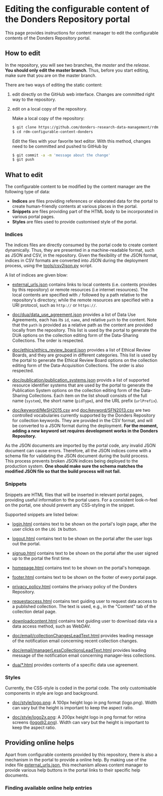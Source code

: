 # Editing the configurable content of the Donders Repository portal

This page provides instructions for content manager to edit the configurable contents of the Donders Repository portal.

## How to edit

In the repository, you will see two branches, the _master_ and the _release_.  __You should only edit the master branch__.  Thus, before you start editing, make sure that you are on the master branch.

There are two ways of editing the static content:

1. edit directly on the GitHub web interface. Changes are committed right way to the repository.
1. edit on a local copy of the repository.

    Make a local copy of the repository:

    ```bash
    $ git clone https://github.com/donders-research-data-management/rdm-configurable-content-donders.git
    $ cd rdm-configurable-content-donders
    ```

    Edit the files with your favorite text editor.  With this method, changes need to be committed and pushed to GitHub by

    ```bash
    $ git commit -a -m 'message about the change'
    $ git push
    ```

## What to edit

The configurable content to be modified by the content manager are the following type of data:

- __Indices__ are files providing references or elaborated data for the portal to create human-friendly contents at various places in the portal.
- __Snippets__ are files providing part of the HTML body to be incorporated in various portal pages.
- __Styles__ are files used to provide customised style of the portal.

### Indices

The indices files are directly consumed by the portal code to create content dynamically.  Thus, they are presented in a machine-readable format, such as JSON and CSV, in the repository. Given the flexibility of the JSON format, indices in CSV formats are converted into JSON during the deployment process, using the [tools/csv2json.py](tools/csv2json.py) script.

A list of indices are given blow:

* [external_urls.json](external_urls.json) contains links to local contents (i.e. contents provides by this repository) or remote resources (i.e internet resources).  The local contents are specified with `/` followed by a path relative to the repository's directory; while the remote resources are specified with a URI protocol, such as `http://` or `https://`.

* [doc/dua/data_use_agreement.json](doc/dua/data_use_agreement.json) provides a list of Data Use Agreements, each has its `id`, `name`, and relative `path` to the content.  Note that the `path` is provided as a relative path as the content are provided locally from the repository.  This list is used by the portal to generate the DUA options on the collection editing form of the Data-Sharing Collections.  The order is respected.

* [doc/ethics/ethics_review_board.json](doc/ethics/ethics_review_board.json) provides a list of Ethical Review Boards, and they are grouped in different categories.  This list is used by the portal to generate the Ethical Review Board options on the collection editing form of the Data-Acquisition Collections.  The order is also respected.

* [doc/publication/publication_systems.json](doc/publication/publication_systems.json) provids a list of supported resource identifier systems that are used by the portal to generate the Publication System options on the collection editing form of the Data-Sharing Collections.  Each item on the list shoudl consists of the full name (`system`), the short name (`pidType`), and the URL prefix (`urlPrefix`).

* [doc/keyword/MeSH2015.csv](doc/keyword/MeSH2015.csv) and [doc/keyword/SFN2013.csv](doc/keyword/SFN2013.csv) are two controlled vocabularies currently supported by the Donders Repository for collection keywords.  They are provided in the CSV format, and will be converted to a JSON format during the deployment.  __For the moment, adding a new keyword set requires development works in the Donders Repository.__

As the JSON documents are imported by the portal code, any invalid JSON document can cause errors.  Therefore, all the JSON indices come with a schema file for validating the JSON document during the build process. This process prevents broken JSON indices being deployed to the production system. __One should make sure the schema matches the modified JSON file so that the build process will not fail.__  

### Snippets

Snippets are HTML files that will be inserted in relevant portal pages, providing useful information to the portal users.  For a consistent look-n-feel on the portal, one should prevent any CSS-styling in the snippet.

Supported snippets are listed below:

* [login.html](login.html) contains text to be shown on the portal's login page, after the user clicks on the `LOG IN` button.

* [logout.html](logout.html) contains text to be shown on the portal after the user logs out the portal.

* [signup.html](signup.html) contains text to be shown on the portal after the user signed up to the portal the first time.

* [homepage.html](homepage.html) contains text to be shown on the portal's homepage.

* [footer.html](footer.html) contains text to be shown on the footer of every portal page.

* [privacy_policy.html](privacy_policy.html) contains the privacy policy of the Donders Repository.

* [requestaccess.html](requestaccess.html) contains text guiding user to request data access to a published collection.  The text is used, e.g., in the "Content" tab of the collection detail page.

* [downloadcontent.html](downloadcontent.html) contains text guiding user to download data via a data access method, such as WebDAV.

* [doc/email/collectionChangesLeadText.html](doc/email/collectionChangesLeadText.html) provides leading message of the notification email concerning recent collection changes.

* [doc/email/managerLessCollectionsLeadText.html](doc/email/managerLessCollectionsLeadText.html) provides leading message of the notification email concerning manager-less collections.

* [dua/\*.html](doc/dua/RU-DI-HD-1.0.html) provides contents of a specific data use agreement.

### Styles

Currently, the CSS-style is coded in the portal code.  The only customisable components in style are logo and background.

* [doc/style/logo.png](doc/style/logo.png): A 100px height logo in png format (logo.png). Width can vary but the height is important to keep the aspect ratio.

* [doc/style/logo2x.png](doc/style/logo2x.png): A 200px height logo in png format for retina screens (logo@2.png). Width can vary but the height is important to keep the aspect ratio.

## Providing online helps

Apart from configurable contents provided by this repository, there is also a mechanism in the portal to provide a online help.  By making use of the index file [external_urls.json](external_urls.json), this mechanism allows content manager to provide various help buttons in the portal links to their specific help documents.

### Finding available online help entries
